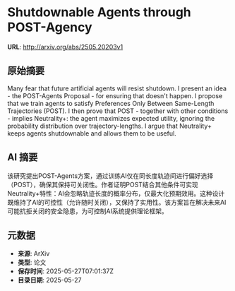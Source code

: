 # Shutdownable Agents through POST-Agency

**URL**: http://arxiv.org/abs/2505.20203v1

## 原始摘要

Many fear that future artificial agents will resist shutdown. I present an
idea - the POST-Agents Proposal - for ensuring that doesn't happen. I propose
that we train agents to satisfy Preferences Only Between Same-Length
Trajectories (POST). I then prove that POST - together with other conditions -
implies Neutrality+: the agent maximizes expected utility, ignoring the
probability distribution over trajectory-lengths. I argue that Neutrality+
keeps agents shutdownable and allows them to be useful.


## AI 摘要

该研究提出POST-Agents方案，通过训练AI仅在同长度轨迹间进行偏好选择（POST），确保其保持可关闭性。作者证明POST结合其他条件可实现Neutrality+特性：AI会忽略轨迹长度的概率分布，仅最大化预期效用。这种设计既维持了AI的可控性（允许随时关闭），又保持了实用性。该方案旨在解决未来AI可能抗拒关闭的安全隐患，为可控制AI系统提供理论框架。

## 元数据

- **来源**: ArXiv
- **类型**: 论文
- **保存时间**: 2025-05-27T07:01:37Z
- **目录日期**: 2025-05-27
